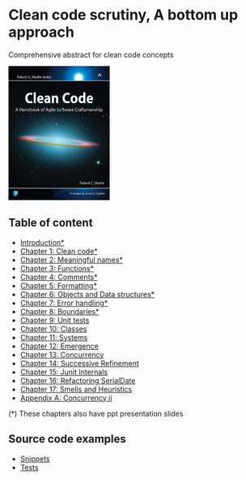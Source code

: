 # Clean code scrutiny, A bottom up approach
Comprehensive abstract for clean code concepts

<img src="img/book_cover.jpg" alt="code quality measurement" width="200" height="264">

## Table of content
- [Introduction*](notes/00_Introduction.md)
- [Chapter 1: Clean code*](notes/01_Chapter_1_Clean_code.md)
- [Chapter 2: Meaningful names*](notes/02_Chapter_2_Meaningful_names.md)
- [Chapter 3: Functions*](notes/03_Chapter_3_Functions.md)
- [Chapter 4: Comments*](notes/04_Chapter_4_Comments.md)
- [Chapter 5: Formatting*](notes/05_Chapter_5_Formatting.md)
- [Chapter 6: Objects and Data structures*](notes/06_Chapter_6_Objects_and_Data_structures.md)
- [Chapter 7: Error handling*](notes/07_Chapter_7_Error_Handling.md)
- [Chapter 8: Boundaries*](notes/08_Chapter_8_Boundaries.md)
- [Chapter 9: Unit tests](notes/09_Chapter_9_Unit_tests.md)
- [Chapter 10: Classes](notes/10_Chapter_10_Classes.md)
- [Chapter 11: Systems](notes/11_Chapter_11_Systems.md)
- [Chapter 12: Emergence](notes/12_Chapter_12_Emergence.md)
- [Chapter 13: Concurrency](notes/13_Chapter_13_Concurrency.md)
- [Chapter 14: Successive Refinement](notes/14_Chapter_14_Successive_Refinement.md)
- [Chapter 15: Junit Internals](notes/15_Chapter_15_Junit_Internals.md)
- [Chapter 16: Refactoring SerialDate](notes/16_Chapter_16_Refactoring_SerialDate.md)
- [Chapter 17: Smells and Heuristics](notes/17_Chapter_17_Smells_and_Heuristics.md)
- [Appendix A: Concurrency ii](notes/18_Appendix_A_Concurrency_ii.md)

(*) These chapters also have ppt presentation slides

## Source code examples
- [Snippets](src/main/java/clean/code)
- [Tests](src/test/java)
